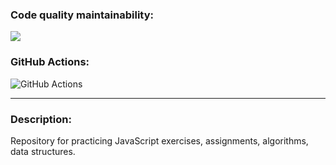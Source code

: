 ### Code quality maintainability:
<a href="https://codeclimate.com/github/nikivavlt/exercises-js/maintainability"><img src="https://api.codeclimate.com/v1/badges/ff80a8b88e8794aae287/maintainability" /></a>
### GitHub Actions:
![GitHub Actions](https://github.com/nikivavlt/exercises-js/actions/workflows/main.yml/badge.svg)
___

### Description:
Repository for practicing JavaScript exercises, assignments, algorithms, data structures.